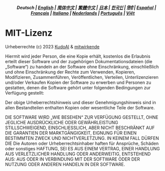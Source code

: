<div align="center">
<h5> <a href="../"><img height=15 style="margin: 0 3px -2px" src="https://raw.githubusercontent.com/kudoai/chatgpt.js/6fa1659feadaf70853996dc7d7f6e1ab5a1e6301/media/images/icons/earth-americas.svg"></a> Deutsch | <a href="../../LICENSE.md">English</a> | <a href="../zh-cn/LICENSE.md">简体中文</a> | <a href="../zh-tw/LICENSE.md">繁體中文</a> | <a href="../ja/LICENSE.md">日本</a> | <a href="../ko/LICENSE.md">한국인</a> | <a href="../hi/LICENSE.md">हिंदी</a> | <a href="../es/LICENSE.md">Español</a> | <a href="../fr/LICENSE.md">Français</a> | <a href="../it/LICENSE.md">Italiano</a> | <a href="../nl/LICENSE.md">Nederlands</a> | <a href="../pt/LICENSE.md">Português</a> | <a href="../vi/LICENSE.md">Việt</a></h5>
</div>

# MIT-Lizenz

Urheberrechte (c) 2023 [KudoAI](https://github.com/kudoai) & [mitwirkende](.#-mitwirkende)

Hiermit wird jeder Person, die eine Kopie erhält, kostenlos die Erlaubnis erteilt dieser Software und der zugehörigen Dokumentationsdateien (die „Software“) zu handeln an der Software ohne Einschränkung, einschließlich und ohne Einschränkung der Rechte zum Verwenden, Kopieren, Modifizieren, Zusammenführen, Veröffentlichen, Verteilen, Unterlizenzieren und/oder Verkaufen Kopien der Software zu erwerben und Personen zu gestatten, denen die Software gehört unter folgenden Bedingungen zur Verfügung gestellt:

Der obige Urheberrechtshinweis und dieser Genehmigungshinweis sind in allen Bestandteilen enthalten Kopien oder wesentliche Teile der Software.

DIE SOFTWARE WIRD „WIE BESEHEN“ ZUR VERFÜGUNG GESTELLT, OHNE JEGLICHE AUSDRÜCKLICHE ODER GEWÄHRLEISTUNG STILLSCHWEIGEND, EINSCHLIESSLICH, ABER NICHT BESCHRÄNKT AUF DIE GARANTIEN DER MARKTGÄNGIGKEIT, EIGNUNG FÜR EINEN BESTIMMTEN ZWECK UND NICHTVERLETZUNG. IN KEINEM FALL DÜRFEN DIE Die Autoren oder Urheberrechtsinhaber haften für Ansprüche, Schäden oder sonstiges HAFTUNG, SEI ES AUS EINEM VERTRAG, EINER HANDLUNG AUS VERLETZLICHER HANDLUNG ODER ANDERWEITIG, ENTSTEHEND AUS: AUS ODER IN VERBINDUNG MIT DER SOFTWARE ODER DER NUTZUNG ODER ANDEREN HANDELN IN DER SOFTWARE.
